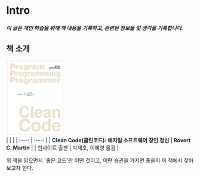 # Intro
##### 이 글은 개인 학습을 위해 책 내용을 기록하고, 관련된 정보들 및 생각을 기록합니다.  
## 책 소개
![책 표지](/images/CleanCode.Book_Cover.png)  
|  |  |
| :---: | :---: |
| **Clean Code(클린코드): 애자일 소프트웨어 장인 정신** | **Rovert C. Martin** |
| 인사이트 출판 | 박재호, 이혜영 옮김 |

 위 책을 읽으면서 '좋은 코드'란 어떤 것이고, 어떤 습관을 가지면 좋을지 이 책에서 찾아보고자 한다.